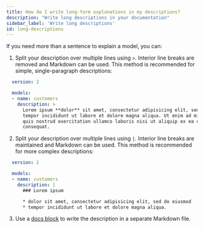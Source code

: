 ```yaml
---
title: How do I write long-form explanations in my descriptions?
description: "Write long descriptions in your documentation"
sidebar_label: 'Write long descriptions'
id: long-descriptions
---
```

If you need more than a sentence to explain a model, you can:
1. Split your description over multiple lines using `>`. Interior line breaks are removed and Markdown can be used. This method is recommended for simple, single-paragraph descriptions:
```yml
  version: 2

  models:
  - name: customers
    description: >
      Lorem ipsum **dolor** sit amet, consectetur adipisicing elit, sed do eiusmod
      tempor incididunt ut labore et dolore magna aliqua. Ut enim ad minim veniam,
      quis nostrud exercitation ullamco laboris nisi ut aliquip ex ea commodo
      consequat.
```

2. Split your description over multiple lines using `|`. Interior line breaks are maintained and Markdown can be used. This method is recommended for more complex descriptions:
```yml
  version: 2

  models:
  - name: customers
    description: |
      ### Lorem ipsum

      * dolor sit amet, consectetur adipisicing elit, sed do eiusmod
      * tempor incididunt ut labore et dolore magna aliqua.
```

3. Use a [docs block](/documentation#using-docs-blocks) to write the description in a separate Markdown file.
